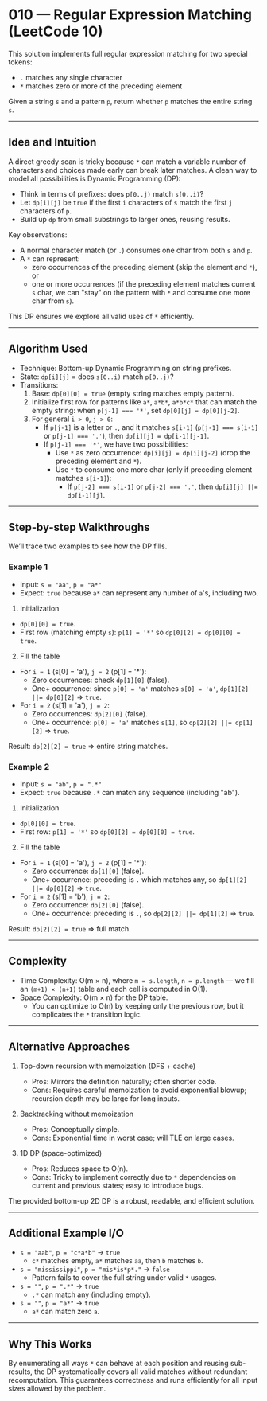 # 010 — Regular Expression Matching (LeetCode 10)

This solution implements full regular expression matching for two special tokens:
- `.` matches any single character
- `*` matches zero or more of the preceding element

Given a string `s` and a pattern `p`, return whether `p` matches the entire string `s`.

---

## Idea and Intuition

A direct greedy scan is tricky because `*` can match a variable number of characters and choices made early can break later matches. A clean way to model all possibilities is Dynamic Programming (DP):

- Think in terms of prefixes: does `p[0..j)` match `s[0..i)`?
- Let `dp[i][j]` be `true` if the first `i` characters of `s` match the first `j` characters of `p`.
- Build up `dp` from small substrings to larger ones, reusing results.

Key observations:
- A normal character match (or `.`) consumes one char from both `s` and `p`.
- A `*` can represent:
  - zero occurrences of the preceding element (skip the element and `*`), or
  - one or more occurrences (if the preceding element matches current `s` char, we can "stay" on the pattern with `*` and consume one more char from `s`).

This DP ensures we explore all valid uses of `*` efficiently.

---

## Algorithm Used

- Technique: Bottom-up Dynamic Programming on string prefixes.
- State: `dp[i][j]` = does `s[0..i)` match `p[0..j)`?
- Transitions:
  1. Base: `dp[0][0] = true` (empty string matches empty pattern).
  2. Initialize first row for patterns like `a*`, `a*b*`, `a*b*c*` that can match the empty string: when `p[j-1] === '*'`, set `dp[0][j] = dp[0][j-2]`.
  3. For general `i > 0`, `j > 0`:
     - If `p[j-1]` is a letter or `.`, and it matches `s[i-1]` (`p[j-1] === s[i-1]` or `p[j-1] === '.'`), then `dp[i][j] = dp[i-1][j-1]`.
     - If `p[j-1] === '*'`, we have two possibilities:
       - Use `*` as zero occurrence: `dp[i][j] = dp[i][j-2]` (drop the preceding element and `*`).
       - Use `*` to consume one more char (only if preceding element matches `s[i-1]`):
         - If `p[j-2] === s[i-1]` or `p[j-2] === '.'`, then `dp[i][j] ||= dp[i-1][j]`.

---

## Step-by-step Walkthroughs

We’ll trace two examples to see how the DP fills.

### Example 1
- Input: `s = "aa"`, `p = "a*"`
- Expect: `true` because `a*` can represent any number of `a`'s, including two.

1) Initialization
- `dp[0][0] = true`.
- First row (matching empty `s`): `p[1] = '*'` so `dp[0][2] = dp[0][0] = true`.

2) Fill the table
- For `i = 1` (s[0] = 'a'), `j = 2` (p[1] = '*'):
  - Zero occurrences: check `dp[1][0]` (false).
  - One+ occurrence: since `p[0] = 'a'` matches `s[0] = 'a'`, `dp[1][2] ||= dp[0][2]` => `true`.
- For `i = 2` (s[1] = 'a'), `j = 2`:
  - Zero occurrences: `dp[2][0]` (false).
  - One+ occurrence: `p[0] = 'a'` matches `s[1]`, so `dp[2][2] ||= dp[1][2]` => `true`.

Result: `dp[2][2] = true` ⇒ entire string matches.

### Example 2
- Input: `s = "ab"`, `p = ".*"`
- Expect: `true` because `.*` can match any sequence (including "ab").

1) Initialization
- `dp[0][0] = true`.
- First row: `p[1] = '*'` so `dp[0][2] = dp[0][0] = true`.

2) Fill the table
- For `i = 1` (s[0] = 'a'), `j = 2` (p[1] = '*'):
  - Zero occurrence: `dp[1][0]` (false).
  - One+ occurrence: preceding is `.` which matches any, so `dp[1][2] ||= dp[0][2]` => `true`.
- For `i = 2` (s[1] = 'b'), `j = 2`:
  - Zero occurrence: `dp[2][0]` (false).
  - One+ occurrence: preceding is `.`, so `dp[2][2] ||= dp[1][2]` => `true`.

Result: `dp[2][2] = true` ⇒ full match.

---

## Complexity

- Time Complexity: O(m × n), where `m = s.length`, `n = p.length` — we fill an `(m+1) × (n+1)` table and each cell is computed in O(1).
- Space Complexity: O(m × n) for the DP table.
  - You can optimize to O(n) by keeping only the previous row, but it complicates the `*` transition logic.

---

## Alternative Approaches

1) Top-down recursion with memoization (DFS + cache)
   - Pros: Mirrors the definition naturally; often shorter code.
   - Cons: Requires careful memoization to avoid exponential blowup; recursion depth may be large for long inputs.

2) Backtracking without memoization
   - Pros: Conceptually simple.
   - Cons: Exponential time in worst case; will TLE on large cases.

3) 1D DP (space-optimized)
   - Pros: Reduces space to O(n).
   - Cons: Tricky to implement correctly due to `*` dependencies on current and previous states; easy to introduce bugs.

The provided bottom-up 2D DP is a robust, readable, and efficient solution.

---

## Additional Example I/O

- `s = "aab"`, `p = "c*a*b"` → `true`
  - `c*` matches empty, `a*` matches `aa`, then `b` matches `b`.
- `s = "mississippi"`, `p = "mis*is*p*."` → `false`
  - Pattern fails to cover the full string under valid `*` usages.
- `s = ""`, `p = ".*"` → `true`
  - `.*` can match any (including empty).
- `s = ""`, `p = "a*"` → `true`
  - `a*` can match zero `a`.

---

## Why This Works

By enumerating all ways `*` can behave at each position and reusing sub-results, the DP systematically covers all valid matches without redundant recomputation. This guarantees correctness and runs efficiently for all input sizes allowed by the problem.
